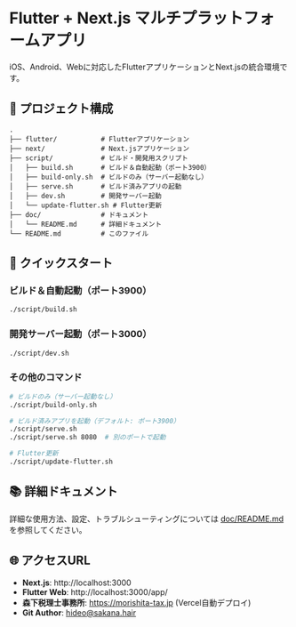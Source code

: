 # Flutter + Next.js マルチプラットフォームアプリ

iOS、Android、Webに対応したFlutterアプリケーションとNext.jsの統合環境です。

## 📁 プロジェクト構成

```
.
├── flutter/           # Flutterアプリケーション
├── next/              # Next.jsアプリケーション  
├── script/            # ビルド・開発用スクリプト
│   ├── build.sh       # ビルド＆自動起動（ポート3900）
│   ├── build-only.sh  # ビルドのみ（サーバー起動なし）
│   ├── serve.sh       # ビルド済みアプリの起動
│   ├── dev.sh         # 開発サーバー起動
│   └── update-flutter.sh # Flutter更新
├── doc/               # ドキュメント
│   └── README.md      # 詳細ドキュメント
└── README.md          # このファイル
```

## 🚀 クイックスタート

### ビルド＆自動起動（ポート3900）
```bash
./script/build.sh
```

### 開発サーバー起動（ポート3000）
```bash
./script/dev.sh
```

### その他のコマンド
```bash
# ビルドのみ（サーバー起動なし）
./script/build-only.sh

# ビルド済みアプリを起動（デフォルト: ポート3900）
./script/serve.sh
./script/serve.sh 8080  # 別のポートで起動

# Flutter更新
./script/update-flutter.sh
```

## 📚 詳細ドキュメント

詳細な使用方法、設定、トラブルシューティングについては [doc/README.md](doc/README.md) を参照してください。

## 🌐 アクセスURL

- **Next.js**: http://localhost:3000
- **Flutter Web**: http://localhost:3000/app/
- **森下税理士事務所**: https://morishita-tax.jp (Vercel自動デプロイ)
- **Git Author**: hideo@sakana.hair